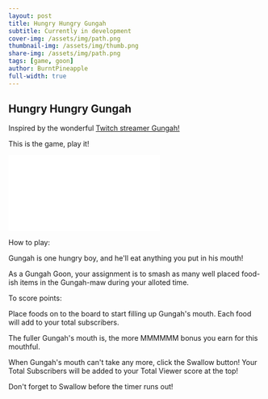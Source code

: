 ```yaml
---
layout: post
title: Hungry Hungry Gungah
subtitle: Currently in development
cover-img: /assets/img/path.png
thumbnail-img: /assets/img/thumb.png
share-img: /assets/img/path.png
tags: [game, goon]
author: BurntPineapple
full-width: true
---
```


## Hungry Hungry Gungah

Inspired by the wonderful [Twitch streamer Gungah!](https://www.twitch.tv/gungah)

This is the game, play it!

 <div class="iframe-container">
    <iframe src="/assets/games/hungry-hungry-gungah/index.html" frameborder="0"></iframe>
</div>

How to play:

Gungah is one hungry boy, and he'll eat anything you put in his mouth! 

As a Gungah Goon, your assignment is to smash as many well placed food-ish items in the Gungah-maw during your alloted time.

To score points: 

Place foods on to the board to start filling up Gungah's mouth. Each food will add to your total subscribers.

The fuller Gungah's mouth is, the more MMMMMM bonus you earn for this mouthful. 

When Gungah's mouth can't take any more, click the Swallow button! Your Total Subscribers will be added to your Total Viewer score at the top!  

Don't forget to Swallow before the timer runs out!